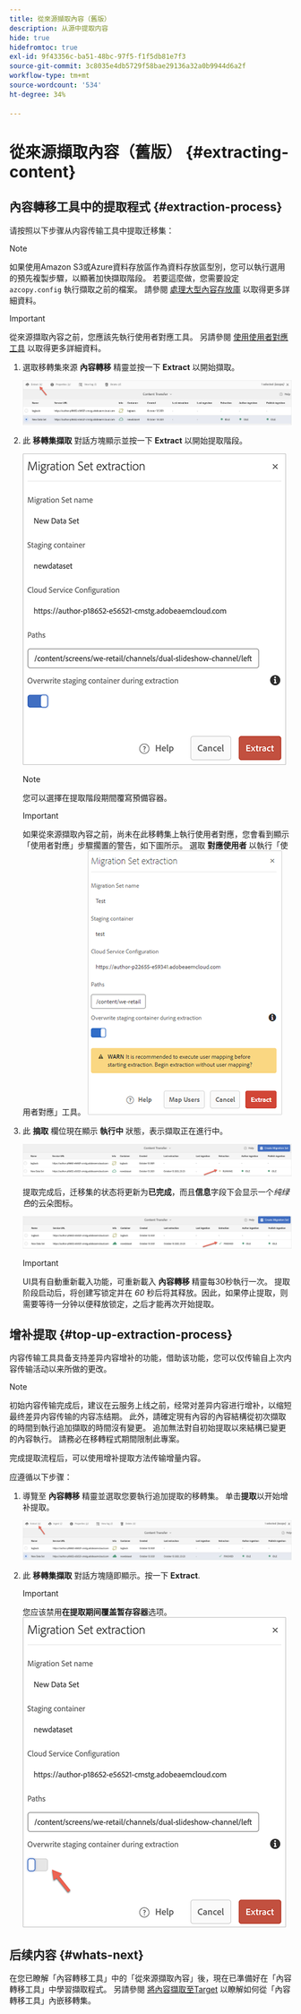 ```yaml
---
title: 從來源擷取內容（舊版）
description: 从源中提取内容
hide: true
hidefromtoc: true
exl-id: 9f43356c-ba51-48bc-97f5-f1f5db81e7f3
source-git-commit: 3c8035e4db5729f58bae29136a32a0b9944d6a2f
workflow-type: tm+mt
source-wordcount: '534'
ht-degree: 34%

---
```


# 從來源擷取內容（舊版） {#extracting-content}

## 內容轉移工具中的提取程式 {#extraction-process}

请按照以下步骤从内容传输工具中提取迁移集：
>[!NOTE]
>如果使用Amazon S3或Azure資料存放區作為資料存放區型別，您可以執行選用的預先複製步驟，以顯著加快擷取階段。 若要這麼做，您需要設定 `azcopy.config` 執行擷取之前的檔案。 請參閱 [處理大型內容存放庫](https://experienceleague.adobe.com/docs/experience-manager-cloud-service/content/migration-journey/cloud-migration/content-transfer-tool/handling-large-content-repositories.html?lang=en) 以取得更多詳細資料。

>[!IMPORTANT]
>從來源擷取內容之前，您應該先執行使用者對應工具。 另請參閱 [使用使用者對應工具](https://experienceleague.adobe.com/docs/experience-manager-cloud-service/content/migration-journey/cloud-migration/content-transfer-tool/legacy-user-mapping-tool/using-user-mapping-tool-legacy.html?lang=en) 以取得更多詳細資料。

1. 選取移轉集來源 **內容轉移** 精靈並按一下 **Extract** 以開始擷取。

   ![图像](/help/journey-migration/content-transfer-tool/assets-ctt/extraction-01.png)

1. 此 **移轉集擷取** 對話方塊顯示並按一下 **Extract** 以開始提取階段。

   ![图像](/help/journey-migration/content-transfer-tool/assets-ctt/extraction-02.png)

   >[!NOTE]
   >您可以選擇在提取階段期間覆寫預備容器。

   >[!IMPORTANT]
   >如果從來源擷取內容之前，尚未在此移轉集上執行使用者對應，您會看到顯示「使用者對應」步驟擱置的警告，如下圖所示。 選取 **對應使用者** 以執行「使用者對應」工具。
   >![图像](/help/journey-migration/content-transfer-tool/assets-ctt/user-mapping-extract.png)

1. 此 **摘取** 欄位現在顯示 **執行中** 狀態，表示擷取正在進行中。

   ![图像](/help/journey-migration/content-transfer-tool/assets-ctt/extraction-03.png)

   提取完成后，迁移集的状态将更新为&#x200B;**已完成**，而且&#x200B;**信息**&#x200B;字段下会显示一个&#x200B;*纯绿色*&#x200B;的云朵图标。

   ![图像](/help/journey-migration/content-transfer-tool/assets-ctt/extraction-04.png)

   >[!IMPORTANT]
   >UI具有自動重新載入功能，可重新載入 **內容轉移** 精靈每30秒執行一次。
   >提取阶段启动后，将创建写锁定并在 *60* 秒后将其释放。因此，如果停止提取，则需要等待一分钟以便释放锁定，之后才能再次开始提取。

## 增补提取 {#top-up-extraction-process}

内容传输工具具备支持差异内容增补的功能，借助该功能，您可以仅传输自上次内容传输活动以来所做的更改。

>[!NOTE]
>初始内容传输完成后，建议在云服务上线之前，经常对差异内容进行增补，以缩短最终差异内容传输的内容冻结期。
>此外，請確定現有內容的內容結構從初次擷取的時間到執行追加擷取的時間沒有變更。 追加無法對自初始提取以來結構已變更的內容執行。 請務必在移轉程式期間限制此專案。

完成提取流程后，可以使用增补提取方法传输增量内容。

应遵循以下步骤：

1. 導覽至 **內容轉移** 精靈並選取您要執行追加提取的移轉集。 单击&#x200B;**提取**&#x200B;以开始增补提取。

   ![图像](/help/journey-migration/content-transfer-tool/assets-ctt/extraction-05.png)

1. 此 **移轉集擷取** 對話方塊隨即顯示。按一下 **Extract**.

   >[!IMPORTANT]
   >您应该禁用&#x200B;**在提取期间覆盖暂存容器**选项。
   >![图像](/help/journey-migration/content-transfer-tool/assets-ctt/extraction-06.png)


## 后续内容 {#whats-next}

在您已瞭解「內容轉移工具」中的「從來源擷取內容」後，現在已準備好在「內容轉移工具」中學習擷取程式。 另請參閱 [將內容擷取至Target](/help/journey-migration/content-transfer-tool/using-content-transfer-tool/ingesting-content.md) 以瞭解如何從「內容轉移工具」內嵌移轉集。
